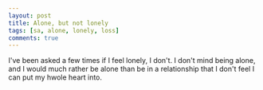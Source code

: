 ```yaml
---
layout: post
title: Alone, but not lonely
tags: [sa, alone, lonely, loss]
comments: true
---
```

I've been asked a few times if I feel lonely, I don't. I don't mind being alone, and I would much rather be alone than be in a relationship
that I don't feel I can put my hwole heart into.